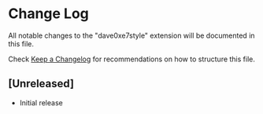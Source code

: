 # Change Log

All notable changes to the "dave0xe7style" extension will be documented in this file.

Check [Keep a Changelog](http://keepachangelog.com/) for recommendations on how to structure this file.

## [Unreleased]

- Initial release
